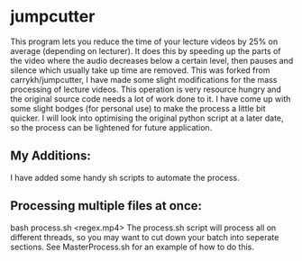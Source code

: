 # jumpcutter
This program lets you reduce the time of your lecture videos by 25% on average (depending on lecturer). It does this by speeding up the parts of the video where the audio decreases below a certain level, then pauses and silence which usually take up time are removed.
This was forked from carrykh/jumpcutter, I have made some slight modifications for the mass processing of lecture videos. This operation is very resource hungry and the original source code needs a lot of work done to it. I have come up with some slight bodges (for personal use) to make the process a little bit quicker.
I will look into optimising the original python script at a later date, so the process can be lightened for future application.

## My Additions:
I have added some handy sh scripts to automate the process.

## Processing multiple files at once:
  bash process.sh <regex.mp4>
The process.sh script will process all on different threads, so you may want to cut down your batch into seperate sections. See MasterProcess.sh for an example of how to do this.

